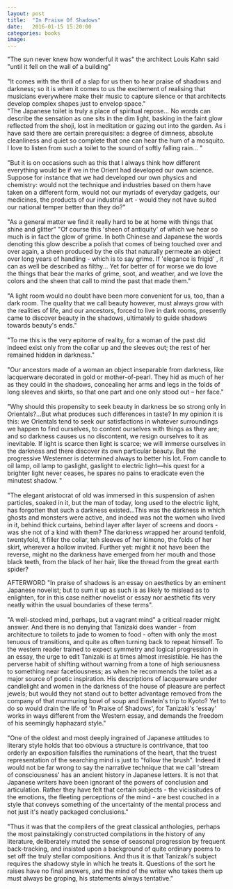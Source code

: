 ```yaml
---
layout: post
title:  "In Praise Of Shadows"
date:   2016-01-15 15:20:00
categories: books
image:
---
```


"The sun never knew how wonderful it was" the architect Louis Kahn said "until it fell on the wall of a building" 
<br>
<br>
"It comes with the thrill of a slap for us then to hear praise of shadows and darkness; so it is when it comes to us the excitement of realising that musicians everywhere make their music to capture silence or that architects develop complex shapes just to envelop space."
<br>
"The Japanese toilet is truly a place of spiritual repose... No words can describe the sensation as one sits in the dim light, basking in the faint glow reflected from the shoji, lost in meditation or gazing out into the garden.
As i have said there are certain prerequisites: a degree of dimness, absolute cleanliness and quiet so complete that one can hear the hum of a mosquito. I love to listen from such a toilet to the sound of softly falling rain... "
<br>
<br>
"But it is on occasions such as this that I always think how different everything would be if we in the Orient had developed our own science. Suppose for instance that we had developed our own physics and chemistry: would not the technique and industries based on them have taken on a different form, would not our myriads of everyday gadgets, our medicines, the products of our industrial art - would they not have suited our national temper better than they do?"
<br>
<br>
"As a general matter we find it really hard to be at home with things that shine and glitter" 
"Of course this 'sheen of antiquity' of which we hear so much is in fact the glow of grime. In both Chinese and Japanese the words denoting this glow describe a polish that comes of being touched over and over again, a sheen produced by the oils that naturally permeate an object over long years of handling - which is to say grime. If 'elegance is frigid' , it can as well be described as filthy... Yet for better of for worse we do love the things that bear the marks of grime, soot, and weather, and we love the colors and the sheen that call to mind the past that made them."
<br>
<br>
"A light room would no doubt have been more convenient for us, too, than a dark room. The quality that we call beauty however, must always grow with the realities of life, and our ancestors, forced to live in dark rooms, presently came to discover beauty in the shadows, ultimately to guide shadows towards beauty's ends."
<br>
<br>
"To me this is the very epitome of reality, for a woman of the past did indeed exist only from the collar up and the sleeves out; the rest of her remained hidden in darkness."
<br>
<br>
"Our ancestors made of a woman an object inseparable from darkness, like lacquerware decorated in gold or mother-of-pearl. They hid as much of her as they could in the shadows, concealing her arms and legs in the folds of long sleeves and skirts, so that one part and one only stood out – her face."
<br>
<br>
"Why should this propensity to seek beauty in darkness be so strong only in Orientals?...But what produces such differences in taste? In my opinion it is this: we Orientals tend to seek our satisfactions in whatever surroundings we happen to find ourselves, to content ourselves with things as they are; and so darkness causes us no discontent, we resign ourselves to it as inevitable. If light is scarce then light is scarce; we will immerse ourselves in the darkness and there discover its own particular beauty. But the progressive Westerner is determined always to better his lot. From candle to oil lamp, oil lamp to gaslight, gaslight to electric light—his quest for a brighter light never ceases, he spares no pains to eradicate even the minutest shadow. "
<br>
<br>
"The elegant aristocrat of old was immersed in this suspension of ashen particles, soaked in it, but the man of today, long used to the electric light, has forgotten that such a darkness existed...This was the darkness in which ghosts and monsters were active, and indeed was not the women who lived in it, behind thick curtains, behind layer after layer of screens and doors - was she not of a kind with them? The darkness wrapped her around tenfold, twentyfold, it filler the collar, teh sleeves of her kimono, the folds of her skirt, wherever a hollow invited. Further yet: might it not have been the reverse, might no the darkness have emerged from her mouth and those black teeth, from the black of her hair, like the thread from the great earth spider?
  
AFTERWORD
"In praise of shadows is an essay on aesthetics by an eminent Japanese novelist; but to sum it up as such is as likely to mislead as to enlighten, for in this case neither novelist or essay nor aesthetic fits very neatly within the usual boundaries of these terms".
<br>
<br>
"A well-stocked mind, perhaps, but a vagrant mind" a critical reader might answer. And there is no denying that Tanizaki does wander - from architecture to toilets to jade to women to food - often with only the most tenuous of transitions, and quite as often turning back to repeat himself. To the western reader trained to expect symmetry and logical progression in an essay, the urge to edit Tanizaki is at times almost irresistible. He has the perverse habit of shifting without warning from a tone of high seriousness to something near facetiousness; as when he recommends the toilet as a major source of poetic inspiration. His descriptions of lacquerware under candlelight and women in the darkness of the house of pleasure are perfect jewels; but would they not stand out to better advantage removed from the company of that murmuring bowl of soup and Einstein's trip to Kyoto?
Yet to do so would drain the life of 'In Praise of Shadows', for Tanizaki's 'essay' works in ways different from the Western essay, and demands the freedom of his seemingly haphazard style."
<br>
<br>
"One of the oldest and most deeply ingrained of Japanese attitudes to literary style holds that too obvious a structure is contrivance, that too orderly an exposition falsifies the ruminations of the heart, that the truest representation of the searching mind is just to "follow the brush". Indeed it would not be far wrong to say the narrative technique that we call 'stream of consciousness' has an ancient history in Japanese letters. It is not that Japanese writers have been ignorant of the powers of conclusion and articulation. Rather they have felt that certain subjects - the vicissitudes of the emotions, the fleeting perceptions of the mind - are best couched in a style that conveys something of the uncertainty of the mental process and not just it's neatly packaged conclusions."
<br>
<br>
"Thus it was that the compilers of the great classical anthologies, perhaps the most painstakingly constructed compilations in the history of any literature, deliberately muted the sense of seasonal progression by frequent back-tracking, and insisted upon a background of quite ordinary poems to set off the truly stellar compositions. And thus it is that Tanizaki's subject requires the shadowy style in which he treats it. Questions of the sort he raises have no final answers, and the mind of the writer who takes them up must always be groping, his statements always tentative."
